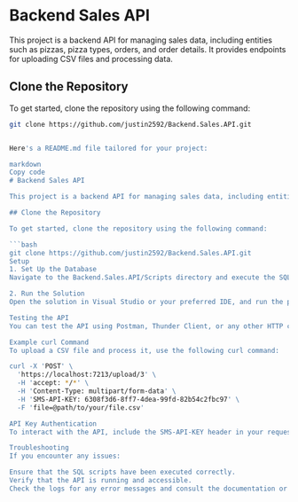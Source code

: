 # Backend Sales API

This project is a backend API for managing sales data, including entities such as pizzas, pizza types, orders, and order details. It provides endpoints for uploading CSV files and processing data.

## Clone the Repository

To get started, clone the repository using the following command:

```bash
git clone https://github.com/justin2592/Backend.Sales.API.git


Here's a README.md file tailored for your project:

markdown
Copy code
# Backend Sales API

This project is a backend API for managing sales data, including entities such as pizzas, pizza types, orders, and order details. It provides endpoints for uploading CSV files and processing data.

## Clone the Repository

To get started, clone the repository using the following command:

```bash
git clone https://github.com/justin2592/Backend.Sales.API.git
Setup
1. Set Up the Database
Navigate to the Backend.Sales.API/Scripts directory and execute the SQL scripts using Microsoft SQL Server Management Studio (SSMS) to set up the database and required tables.

2. Run the Solution
Open the solution in Visual Studio or your preferred IDE, and run the project.

Testing the API
You can test the API using Postman, Thunder Client, or any other HTTP client application.

Example curl Command
To upload a CSV file and process it, use the following curl command:

curl -X 'POST' \
  'https://localhost:7213/upload/3' \
  -H 'accept: */*' \
  -H 'Content-Type: multipart/form-data' \
  -H 'SMS-API-KEY: 6308f3d6-8ff7-4dea-99fd-82b54c2fbc97' \
  -F 'file=@path/to/your/file.csv'

API Key Authentication
To interact with the API, include the SMS-API-KEY header in your requests. The API key used in the example is 6308f3d6-8ff7-4dea-99fd-82b54c2fbc97.

Troubleshooting
If you encounter any issues:

Ensure that the SQL scripts have been executed correctly.
Verify that the API is running and accessible.
Check the logs for any error messages and consult the documentation or support for further assistance.
